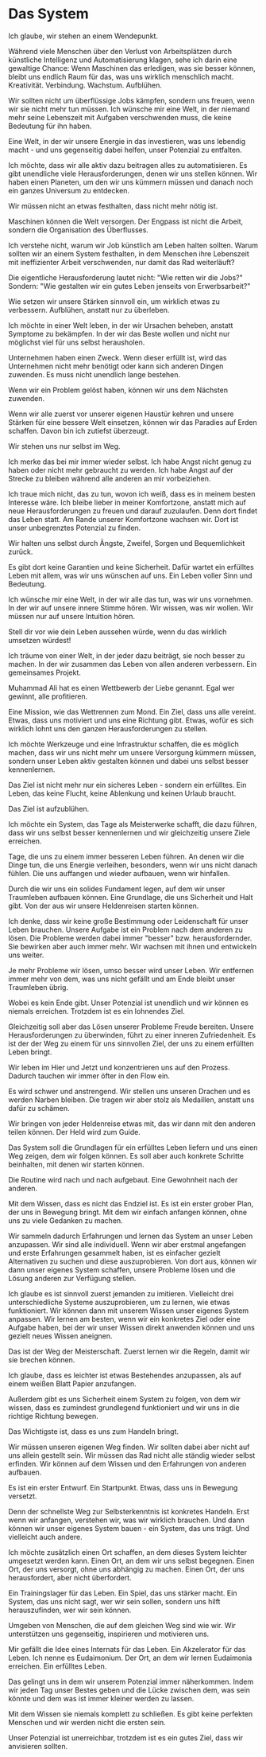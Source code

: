 # Das System

Ich glaube, wir stehen an einem Wendepunkt.

Während viele Menschen über den Verlust von Arbeitsplätzen durch künstliche Intelligenz und Automatisierung klagen, sehe ich darin eine gewaltige Chance: Wenn Maschinen das erledigen, was sie besser können, bleibt uns endlich Raum für das, was uns wirklich menschlich macht. Kreativität. Verbindung. Wachstum. Aufblühen.

Wir sollten nicht um überflüssige Jobs kämpfen, sondern uns freuen, wenn wir sie nicht mehr tun müssen. Ich wünsche mir eine Welt, in der niemand mehr seine Lebenszeit mit Aufgaben verschwenden muss, die keine Bedeutung für ihn haben.

Eine Welt, in der wir unsere Energie in das investieren, was uns lebendig macht - und uns gegenseitig dabei helfen, unser Potenzial zu entfalten.

Ich möchte, dass wir alle aktiv dazu beitragen alles zu automatisieren. Es gibt unendliche viele Herausforderungen, denen wir uns stellen können. Wir haben einen Planeten, um den wir uns kümmern müssen und danach noch ein ganzes Universum zu entdecken. 

Wir müssen nicht an etwas festhalten, dass nicht mehr nötig ist.

Maschinen können die Welt versorgen. Der Engpass ist nicht die Arbeit, sondern die Organisation des Überflusses.

Ich verstehe nicht, warum wir Job künstlich am Leben halten sollten. Warum sollten wir an einem System festhalten, in dem Menschen ihre Lebenszeit mit ineffizienter Arbeit verschwenden, nur damit das Rad weiterläuft?

Die eigentliche Herausforderung lautet nicht: "Wie retten wir die Jobs?" Sondern: "Wie gestalten wir ein gutes Leben jenseits von Erwerbsarbeit?"

Wie setzen wir unsere Stärken sinnvoll ein, um wirklich etwas zu verbessern. Aufblühen, anstatt nur zu überleben.

Ich möchte in einer Welt leben, in der wir Ursachen beheben, anstatt Symptome zu bekämpfen. In der wir das Beste wollen und nicht nur möglichst viel für uns selbst herausholen.

Unternehmen haben einen Zweck. Wenn dieser erfüllt ist, wird das Unternehmen nicht mehr benötigt oder kann sich anderen Dingen zuwenden. Es muss nicht unendlich lange bestehen.

Wenn wir ein Problem gelöst haben, können wir uns dem Nächsten zuwenden.

Wenn wir alle zuerst vor unserer eigenen Haustür kehren und unsere Stärken für eine bessere Welt einsetzen, können wir das Paradies auf Erden schaffen. Davon bin ich zutiefst überzeugt.

Wir stehen uns nur selbst im Weg.

Ich merke das bei mir immer wieder selbst. Ich habe Angst nicht genug zu haben oder nicht mehr gebraucht zu werden. Ich habe Angst auf der Strecke zu bleiben während alle anderen an mir vorbeiziehen.

Ich traue mich nicht, das zu tun, wovon ich weiß, dass es in meinem besten Interesse wäre. Ich bleibe lieber in meiner Komfortzone, anstatt mich auf neue Herausforderungen zu freuen und darauf zuzulaufen. Denn dort findet das Leben statt. Am Rande unserer Komfortzone wachsen wir. Dort ist unser unbegrenztes Potenzial zu finden.

Wir halten uns selbst durch Ängste, Zweifel, Sorgen und Bequemlichkeit zurück.

Es gibt dort keine Garantien und keine Sicherheit. Dafür wartet ein erfülltes Leben mit allem, was wir uns wünschen auf uns. Ein Leben voller Sinn und Bedeutung.

Ich wünsche mir eine Welt, in der wir alle das tun, was wir uns vornehmen. In der wir auf unsere innere Stimme hören. Wir wissen, was wir wollen. Wir müssen nur auf unsere Intuition hören.

Stell dir vor wie dein Leben aussehen würde, wenn du das wirklich umsetzen würdest!

Ich träume von einer Welt, in der jeder dazu beiträgt, sie noch besser zu machen. In der wir zusammen das Leben von allen anderen verbessern. Ein gemeinsames Projekt. 

Muhammad Ali hat es einen Wettbewerb der Liebe genannt. Egal wer gewinnt, alle profitieren.

Eine Mission, wie das Wettrennen zum Mond. Ein Ziel, dass uns alle vereint. Etwas, dass uns motiviert und uns eine Richtung gibt. Etwas, wofür es sich wirklich lohnt uns den ganzen Herausforderungen zu stellen.

Ich möchte Werkzeuge und eine Infrastruktur schaffen, die es möglich machen, dass wir uns nicht mehr um unsere Versorgung kümmern müssen, sondern unser Leben aktiv gestalten können und dabei uns selbst besser kennenlernen.

Das Ziel ist nicht mehr nur ein sicheres Leben - sondern ein erfülltes. Ein Leben, das keine Flucht, keine Ablenkung und keinen Urlaub braucht.

Das Ziel ist aufzublühen.

Ich möchte ein System, das Tage als Meisterwerke schafft, die dazu führen, dass wir uns selbst besser kennenlernen und wir gleichzeitig unsere Ziele erreichen.

Tage, die uns zu einem immer besseren Leben führen. An denen wir die Dinge tun, die uns Energie verleihen, besonders, wenn wir uns nicht danach fühlen. Die uns auffangen und wieder aufbauen, wenn wir hinfallen.

Durch die wir uns ein solides Fundament legen, auf dem wir unser Traumleben aufbauen können. Eine Grundlage, die uns Sicherheit und Halt gibt. Von der aus wir unsere Heldenreisen starten können.

Ich denke, dass wir keine große Bestimmung oder Leidenschaft für unser Leben brauchen. Unsere Aufgabe ist ein Problem nach dem anderen zu lösen. Die Probleme werden dabei immer "besser" bzw. herausfordernder. Sie bewirken aber auch immer mehr. Wir wachsen mit ihnen und entwickeln uns weiter.

Je mehr Probleme wir lösen, umso besser wird unser Leben. Wir entfernen immer mehr von dem, was uns nicht gefällt und am Ende bleibt unser Traumleben übrig. 

Wobei es kein Ende gibt. Unser Potenzial ist unendlich und wir können es niemals erreichen. Trotzdem ist es ein lohnendes Ziel.

Gleichzeitig soll aber das Lösen unserer Probleme Freude bereiten. Unsere Herausforderungen zu überwinden, führt zu einer inneren Zufriedenheit. Es ist der der Weg zu einem für uns sinnvollen Ziel, der uns zu einem erfüllten Leben bringt.

Wir leben im Hier und Jetzt und konzentrieren uns auf den Prozess. Dadurch tauchen wir immer öfter in den Flow ein.

Es wird schwer und anstrengend. Wir stellen uns unseren Drachen und es werden Narben bleiben. Die tragen wir aber stolz als Medaillen, anstatt uns dafür zu schämen.

Wir bringen von jeder Heldenreise etwas mit, das wir dann mit den anderen teilen können. Der Held wird zum Guide.

Das System soll die Grundlagen für ein erfülltes Leben liefern und uns einen Weg zeigen, dem wir folgen können. Es soll aber auch konkrete Schritte beinhalten, mit denen wir starten können.

Die Routine wird nach und nach aufgebaut. Eine Gewohnheit nach der anderen.

Mit dem Wissen, dass es nicht das Endziel ist. Es ist ein erster grober Plan, der uns in Bewegung bringt. Mit dem wir einfach anfangen können, ohne uns zu viele Gedanken zu machen. 

Wir sammeln dadurch Erfahrungen und lernen das System an unser Leben anzupassen. Wir sind alle individuell. Wenn wir aber erstmal angefangen und erste Erfahrungen gesammelt haben, ist es einfacher gezielt Alternativen zu suchen und diese auszuprobieren. Von dort aus, können wir dann unser eigenes System schaffen, unsere Probleme lösen und die Lösung anderen zur Verfügung stellen.

Ich glaube es ist sinnvoll zuerst jemanden zu imitieren. Vielleicht drei unterschiedliche Systeme auszuprobieren, um zu lernen, wie etwas funktioniert. Wir können dann mit unserem Wissen unser eigenes System anpassen. Wir lernen am besten, wenn wir ein konkretes Ziel oder eine Aufgabe haben, bei der wir unser Wissen direkt anwenden können und uns gezielt neues Wissen aneignen.

Das ist der Weg der Meisterschaft. Zuerst lernen wir die Regeln, damit wir sie brechen können.

Ich glaube, dass es leichter ist etwas Bestehendes anzupassen, als auf einem weißen Blatt Papier anzufangen.

Außerdem gibt es uns Sicherheit einem System zu folgen, von dem wir wissen, dass es zumindest grundlegend funktioniert und wir uns in die richtige Richtung bewegen.

Das Wichtigste ist, dass es uns zum Handeln bringt. 

Wir müssen unseren eigenen Weg finden. Wir sollten dabei aber nicht auf uns allein gestellt sein. Wir müssen das Rad nicht alle ständig wieder selbst erfinden. Wir können auf dem Wissen und den Erfahrungen von anderen aufbauen.

Es ist ein erster Entwurf. Ein Startpunkt. Etwas, dass uns in Bewegung versetzt.

Denn der schnellste Weg zur Selbsterkenntnis ist konkretes Handeln. Erst wenn wir anfangen, verstehen wir, was wir wirklich brauchen. Und dann können wir unser eigenes System bauen - ein System, das uns trägt. Und vielleicht auch andere.

Ich möchte zusätzlich einen Ort schaffen, an dem dieses System leichter umgesetzt werden kann. Einen Ort, an dem wir uns selbst begegnen. Einen Ort, der uns versorgt, ohne uns abhängig zu machen. Einen Ort, der uns herausfordert, aber nicht überfordert.

Ein Trainingslager für das Leben. Ein Spiel, das uns stärker macht. Ein System, das uns nicht sagt, wer wir sein sollen, sondern uns hilft herauszufinden, wer wir sein können.

Umgeben von Menschen, die auf dem gleichen Weg sind wie wir. Wir unterstützen uns gegenseitig, inspirieren und motivieren uns.

Mir gefällt die Idee eines Internats für das Leben. Ein Akzelerator für das Leben. Ich nenne es Eudaimonium. Der Ort, an dem wir lernen Eudaimonia erreichen. Ein erfülltes Leben.

Das gelingt uns in dem wir unserem Potenzial immer näherkommen. Indem wir jeden Tag unser Bestes geben und die Lücke zwischen dem, was sein könnte und dem was ist immer kleiner werden zu lassen.

Mit dem Wissen sie niemals komplett zu schließen. Es gibt keine perfekten Menschen und wir werden nicht die ersten sein.

Unser Potenzial ist unerreichbar, trotzdem ist es ein gutes Ziel, dass wir anvisieren sollten.